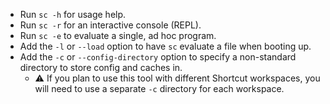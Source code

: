 - Run `sc -h` for usage help.
- Run `sc -r` for an interactive console (REPL).
- Run `sc -e` to evaluate a single, ad hoc program.
- Add the `-l` or `--load` option to have `sc` evaluate a file when booting up.
- Add the `-c` or `--config-directory` option to specify a non-standard directory to store config and caches in.
	- ⚠️ If you plan to use this tool with different Shortcut workspaces, you will need to use a separate `-c` directory for each workspace.